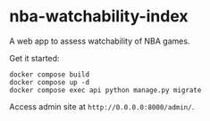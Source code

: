 # nba-watchability-index

A web app to assess watchability of NBA games.


Get it started:

```
docker compose build
docker compose up -d
docker compose exec api python manage.py migrate
```
Access admin site at `http://0.0.0.0:8000/admin/`.
